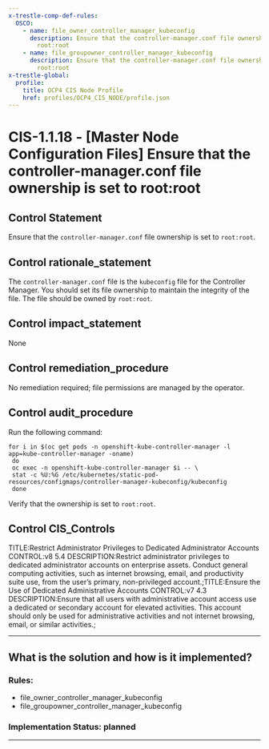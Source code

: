 ```yaml
---
x-trestle-comp-def-rules:
  OSCO:
    - name: file_owner_controller_manager_kubeconfig
      description: Ensure that the controller-manager.conf file ownership is set to
        root:root
    - name: file_groupowner_controller_manager_kubeconfig
      description: Ensure that the controller-manager.conf file ownership is set to
        root:root
x-trestle-global:
  profile:
    title: OCP4 CIS Node Profile
    href: profiles/OCP4_CIS_NODE/profile.json
---
```


# CIS-1.1.18 - \[Master Node Configuration Files\] Ensure that the controller-manager.conf file ownership is set to root:root

## Control Statement

Ensure that the `controller-manager.conf` file ownership is set to `root:root`.

## Control rationale_statement

The `controller-manager.conf` file is the `kubeconfig` file for the Controller Manager. You should set its file ownership to maintain the integrity of the file. The file should be owned by `root:root`.

## Control impact_statement

None

## Control remediation_procedure

No remediation required; file permissions are managed by the operator.

## Control audit_procedure

Run the following command:

```
for i in $(oc get pods -n openshift-kube-controller-manager -l app=kube-controller-manager -oname)
 do
 oc exec -n openshift-kube-controller-manager $i -- \
 stat -c %U:%G /etc/kubernetes/static-pod-resources/configmaps/controller-manager-kubeconfig/kubeconfig
 done
```

Verify that the ownership is set to `root:root`.

## Control CIS_Controls

TITLE:Restrict Administrator Privileges to Dedicated Administrator Accounts CONTROL:v8 5.4 DESCRIPTION:Restrict administrator privileges to dedicated administrator accounts on enterprise assets. Conduct general computing activities, such as internet browsing, email, and productivity suite use, from the user’s primary, non-privileged account.;TITLE:Ensure the Use of Dedicated Administrative Accounts CONTROL:v7 4.3 DESCRIPTION:Ensure that all users with administrative account access use a dedicated or secondary account for elevated activities. This account should only be used for administrative activities and not internet browsing, email, or similar activities.;

______________________________________________________________________

## What is the solution and how is it implemented?

<!-- For implementation status enter one of: implemented, partial, planned, alternative, not-applicable -->

<!-- Note that the list of rules under ### Rules: is read-only and changes will not be captured after assembly to JSON -->

<!-- Add control implementation description here for control: CIS-1.1.18 -->

### Rules:

  - file_owner_controller_manager_kubeconfig
  - file_groupowner_controller_manager_kubeconfig

### Implementation Status: planned

______________________________________________________________________
